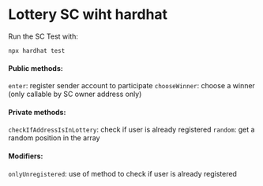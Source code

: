# Lottery SC wiht hardhat


Run the SC Test with:

```shell
npx hardhat test
```

#### Public methods:
```enter```: register sender account to participate
```chooseWinner```: choose a winner (only callable by SC owner address only)

#### Private methods:
```checkIfAddressIsInLottery```: check if user is already registered
```random```: get a random position in the array

#### Modifiers:
```onlyUnregistered```: use of method to check if user is already registered

